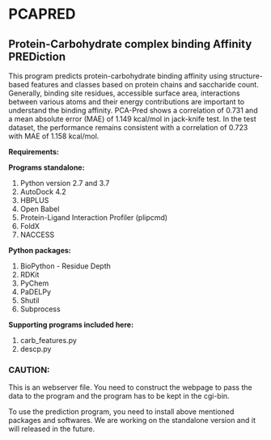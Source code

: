# PCAPRED
<h2>Protein-Carbohydrate complex binding Affinity PREDiction</h2>


<p>This program predicts protein-carbohydrate binding affinity using structure-based features and classes based on protein chains and saccharide count. Generally, binding site residues, accessible surface area, interactions between various atoms and their energy contributions are important to understand the binding affinity. PCA-Pred shows a correlation of 0.731 and a mean absolute error (MAE) of 1.149 kcal/mol in jack-knife test. In the test dataset, the performance remains consistent with a correlation of 0.723 with MAE of 1.158 kcal/mol. </p>



<b>Requirements:</b>
<b><p>Programs standalone:</p></b>
<ol>
  <li>Python version 2.7 and 3.7</li>
  <li>AutoDock 4.2</li>
  <li>HBPLUS</li>
  <li>Open Babel</li>
  <li>Protein-Ligand Interaction Profiler (plipcmd)</li>
  <li>FoldX</li>
  <li>NACCESS</li>
</ol>

<b><p>Python packages:<p></b>
  <ol>
<li>BioPython - Residue Depth</li>
    <li>RDKit</li>
    <li>PyChem</li>
    <li>PaDELPy</li>
    <li>Shutil</li>
    <li>Subprocess</li>
</ol>

    
<b><p>Supporting programs included here:</p></b>
<ol>
    <li>carb_features.py</li>
    <li>descp.py</li>
</ol>
<h3>CAUTION:</h3>
<p>This is an webserver file. You need to construct the webpage to pass the data to the program and the program has to be kept in the cgi-bin.</p> 

To use the prediction program, you need to install above mentioned packages and softwares. We are working on the standalone version and it will released in the future.

